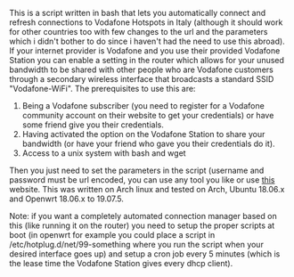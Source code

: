 This is a script written in bash that lets you automatically connect and refresh connections to Vodafone Hotspots in Italy (although it should work for other countries too with few changes to the url and the parameters which i didn't bother to do since i haven't had the need to use this abroad).
If your internet provider is Vodafone and you use their provided Vodafone Station you can enable a setting in the router which allows for your unused bandwidth to be shared with other people who are Vodafone customers through a secondary wireless interface that broadcasts a standard SSID "Vodafone-WiFi".
The prerequisites to use this are:
1. Being a Vodafone subscriber (you need to register for a Vodafone community account on their website to get your credentials) or have some friend give you their credentials.
2. Having activated the option on the Vodafone Station to share your bandwidth (or have your friend who gave you their credentials do it).
3. Access to a unix system with bash and wget

Then you just need to set the parameters in the script (username and password must be url encoded, you can use any tool you like or use [this](https://www.urlencoder.org/) website.
This was written on Arch linux and tested on Arch, Ubuntu 18.06.x and Openwrt 18.06.x to 19.07.5.

Note: if you want a completely automated connection manager based on this (like running it on the router) you need to setup the proper scripts at boot (in openwrt for example you could place a script in /etc/hotplug.d/net/99-something where you run the script when your desired interface goes up) and setup a cron job every 5 minutes (which is the lease time the Vodafone Station gives every dhcp client).
